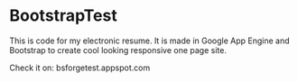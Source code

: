 BootstrapTest
=============
This is code for my electronic resume. It is made in Google App Engine and Bootstrap to create cool looking responsive one page site.

Check it on: bsforgetest.appspot.com
